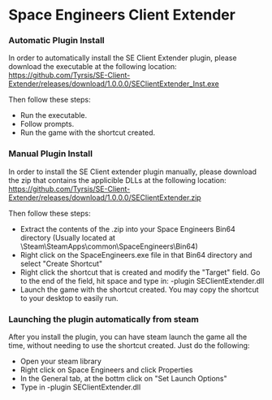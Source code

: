 # Space Engineers Client Extender

### Automatic Plugin Install

In order to automatically install the SE Client Extender plugin, please download the executable at the following location: https://github.com/Tyrsis/SE-Client-Extender/releases/download/1.0.0.0/SEClientExtender_Inst.exe

Then follow these steps:

* Run the executable.
* Follow prompts. 
* Run the game with the shortcut created.

### Manual Plugin Install


In order to install the SE Client extender plugin manually, please download the zip that contains the applicible DLLs at the following location: https://github.com/Tyrsis/SE-Client-Extender/releases/download/1.0.0.0/SEClientExtender.zip

Then follow these steps:

* Extract the contents of the .zip into your Space Engineers Bin64 directory (Usually located at \Steam\SteamApps\common\SpaceEngineers\Bin64)
* Right click on the SpaceEngineers.exe file in that Bin64 directory and select "Create Shortcut"
* Right click the shortcut that is created and modify the "Target" field.  Go to the end of the field, hit space and type in: -plugin SEClientExtender.dll
* Launch the game with the shortcut created.  You may copy the shortcut to your desktop to easily run.

### Launching the plugin automatically from steam

After you install the plugin, you can have steam launch the game all the time, without needing to use the shortcut created.  Just do the following:

* Open your steam library
* Right click on Space Engineers and click Properties
* In the General tab, at the bottm click on "Set Launch Options"
* Type in -plugin SEClientExtender.dll
